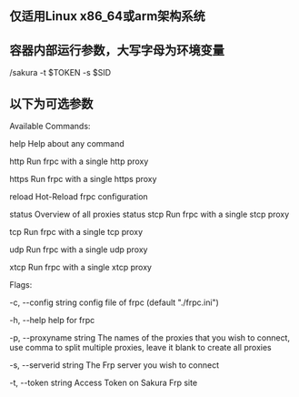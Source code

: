 ## 仅适用Linux x86_64或arm架构系统

## 容器内部运行参数，大写字母为环境变量

/sakura -t $TOKEN -s $SID


## 以下为可选参数

Available Commands:

  help        Help about any command
  
  http        Run frpc with a single http proxy
  
  https       Run frpc with a single https proxy
  
  reload      Hot-Reload frpc configuration
  
  status      Overview of all proxies status
  stcp        Run frpc with a single stcp proxy
  
  tcp         Run frpc with a single tcp proxy
  
  udp         Run frpc with a single udp proxy
  
  xtcp        Run frpc with a single xtcp proxy



Flags:

  -c, --config string      config file of frpc (default "./frpc.ini")
  
  -h, --help               help for frpc
  
  -p, --proxyname string   The names of the proxies that you wish to connect, use comma to split multiple proxies, leave it blank to create all proxies
  
  -s, --serverid string    The Frp server you wish to connect
  
  -t, --token string       Access Token on Sakura Frp site
